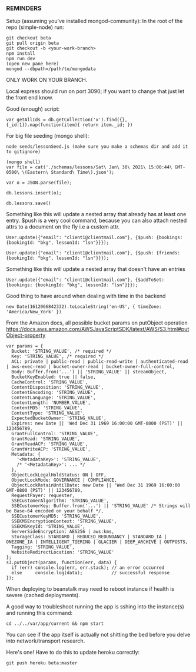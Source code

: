 ### REMINDERS
   Setup (assuming you've installed mongod-community):
   In the root of the repo (simple-node) run:
   ```
   git checkout beta 
   git pull origin beta 
   git checkout -b <your-work-branch>
   npm install
   npm run dev 
   (open new pane here)
   mongod --dbpath=/path/to/mongodata
   ```
   ONLY WORK ON YOUR BRANCH. 
   
   Local express should run on port 3090; if you want to change that just let
   the front end know.

   Good (enough) script:
   ```
   var getAllIds = db.getCollection('x').find({}, {_id:1}).map(function(item){ return item._id; })
   ```

   For big file seeding (mongo shell):
   ```
   node seeds/lessonSeed.js (make sure you make a schemas dir and add it to gitignore)

   (mongo shell)
   var file = cat('./schemas/lessons/Sat\ Jan\ 30\ 2021\ 15:00:44\ GMT-0500\ \(Eastern\ Standard\ Time\).json');

   var o = JSON.parse(file);

   db.lessons.insert(o);

   db.lessons.save()
   ```

   Something like this will update a nested array that already has at least one entry. $push is a very cool command, because you can also attach nested attrs to a document on the fly i.e a custom attr.  
   ```
   User.update({"email": "client1@clientmail.com"}, {$push: {bookings: {bookingId: "bkg", lessonId: "lsn"}}});

   User.update({"email": "client1@clientmail.com"}, {$push: {friends: {bookingId: "bkg", lessonId: "lsn"}}});
   ```

   Something like this will update a nested array that doesn't have an entries
   ```
   User.update({"email": "client1@clientmail.com"}, {$addToSet: {bookings: {bookingId: "bkg", lessonId: "lsn"}}});
   ```

   Good thing to have around when dealing with time in the backend 
   ```
   new Date(1612066842332).toLocaleString('en-US', { timeZone: 'America/New_York' })
   ```

   From the Amazon docs, all possible bucket params on putObject operation
   https://docs.aws.amazon.com/AWSJavaScriptSDK/latest/AWS/S3.html#putObject-property
   ```
   var params = {
     Bucket: 'STRING_VALUE', /* required */
     Key: 'STRING_VALUE', /* required */
     ACL: private | public-read | public-read-write | authenticated-read | aws-exec-read | bucket-owner-read | bucket-owner-full-control,
     Body: Buffer.from('...') || 'STRING_VALUE' || streamObject,
     BucketKeyEnabled: true || false,
     CacheControl: 'STRING_VALUE',
     ContentDisposition: 'STRING_VALUE',
     ContentEncoding: 'STRING_VALUE',
     ContentLanguage: 'STRING_VALUE',
     ContentLength: 'NUMBER_VALUE',
     ContentMD5: 'STRING_VALUE',
     ContentType: 'STRING_VALUE',
     ExpectedBucketOwner: 'STRING_VALUE',
     Expires: new Date || 'Wed Dec 31 1969 16:00:00 GMT-0800 (PST)' || 123456789,
     GrantFullControl: 'STRING_VALUE',
     GrantRead: 'STRING_VALUE',
     GrantReadACP: 'STRING_VALUE',
     GrantWriteACP: 'STRING_VALUE',
     Metadata: {
       '<MetadataKey>': 'STRING_VALUE',
       /* '<MetadataKey>': ... */
     },
     ObjectLockLegalHoldStatus: ON | OFF,
     ObjectLockMode: GOVERNANCE | COMPLIANCE,
     ObjectLockRetainUntilDate: new Date || 'Wed Dec 31 1969 16:00:00 GMT-0800 (PST)' || 123456789,
     RequestPayer: requester,
     SSECustomerAlgorithm: 'STRING_VALUE',
     SSECustomerKey: Buffer.from('...') || 'STRING_VALUE' /* Strings will be Base-64 encoded on your behalf */,
     SSECustomerKeyMD5: 'STRING_VALUE',
     SSEKMSEncryptionContext: 'STRING_VALUE',
     SSEKMSKeyId: 'STRING_VALUE',
     ServerSideEncryption: AES256 | aws:kms,
     StorageClass: STANDARD | REDUCED_REDUNDANCY | STANDARD_IA | ONEZONE_IA | INTELLIGENT_TIERING | GLACIER | DEEP_ARCHIVE | OUTPOSTS,
     Tagging: 'STRING_VALUE',
     WebsiteRedirectLocation: 'STRING_VALUE'
   };
   s3.putObject(params, function(err, data) {
     if (err) console.log(err, err.stack); // an error occurred
     else     console.log(data);           // successful response
   });
``` 

When deploying to beanstalk may need to reboot instance if health is severe (cached deployments).

A good way to troubleshoot running the app is sshing into the instance(s) and running this command:
```
cd ../../var/app/current && npm start
```
You can see if the app itself is actually not shitting the bed before you delve into network/transport research.

Here's one! Have to do this to update heroku correctly:
```
git push heroku beta:master
```

